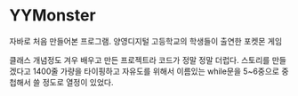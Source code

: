 # YYMonster
자바로 처음 만들어본 프로그램. 양영디지털 고등학교의 학생들이 출연한 포켓몬 게임

클래스 개념정도 겨우 배우고 만든 프로젝트라 코드가 정말 정말 더럽다.
스토리를 만들겠다고 1400줄 가량을 타이핑하고
자유도를 위해서 이름있는 while문을 5~6중으로 중첩해서 쓸 정도로 열정이 있었다.
